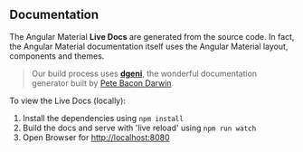 Documentation
-------------

The Angular Material **Live Docs** are generated from the source code. In fact, the Angular Material documentation itself uses the Angular Material layout, components and themes.

> Our build process uses **[dgeni](https://github.com/angular/dgeni)**, the wonderful documentation
generator built by [Pete Bacon Darwin](https://github.com/petebacondarwin).

To view the Live Docs (locally):

1. Install the dependencies using `npm install`
1. Build the docs and serve with 'live reload' using `npm run watch`
1. Open Browser for [http://localhost:8080](http://localhost:8080)

